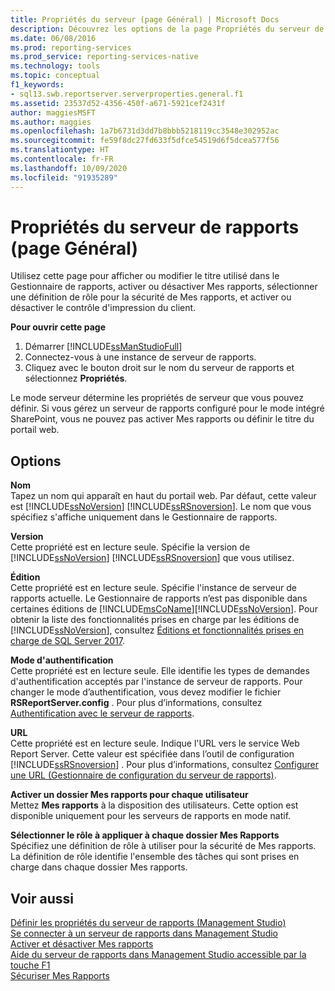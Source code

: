 ```yaml
---
title: Propriétés du serveur (page Général) | Microsoft Docs
description: Découvrez les options de la page Propriétés du serveur de rapports.
ms.date: 06/08/2016
ms.prod: reporting-services
ms.prod_service: reporting-services-native
ms.technology: tools
ms.topic: conceptual
f1_keywords:
- sql13.swb.reportserver.serverproperties.general.f1
ms.assetid: 23537d52-4356-450f-a671-5921cef2431f
author: maggiesMSFT
ms.author: maggies
ms.openlocfilehash: 1a7b6731d3dd7b8bbb5218119cc3548e302952ac
ms.sourcegitcommit: fe59f8dc27fd633f5dfce54519d6f5dcea577f56
ms.translationtype: HT
ms.contentlocale: fr-FR
ms.lasthandoff: 10/09/2020
ms.locfileid: "91935289"
---
```

# <a name="report-server-properties-general-page"></a>Propriétés du serveur de rapports (page Général)
  Utilisez cette page pour afficher ou modifier le titre utilisé dans le Gestionnaire de rapports, activer ou désactiver Mes rapports, sélectionner une définition de rôle pour la sécurité de Mes rapports, et activer ou désactiver le contrôle d'impression du client.  
  
 **Pour ouvrir cette page**
 1) Démarrer [!INCLUDE[ssManStudioFull](../../includes/ssmanstudiofull-md.md)]
 2) Connectez-vous à une instance de serveur de rapports.
 3) Cliquez avec le bouton droit sur le nom du serveur de rapports et sélectionnez **Propriétés**.  
  
 Le mode serveur détermine les propriétés de serveur que vous pouvez définir. Si vous gérez un serveur de rapports configuré pour le mode intégré SharePoint, vous ne pouvez pas activer Mes rapports ou définir le titre du portail web.  
  
## <a name="options"></a>Options  
 **Nom**  
 Tapez un nom qui apparaît en haut du portail web. Par défaut, cette valeur est [!INCLUDE[ssNoVersion](../../includes/ssnoversion-md.md)] [!INCLUDE[ssRSnoversion](../../includes/ssrsnoversion-md.md)]. Le nom que vous spécifiez s'affiche uniquement dans le Gestionnaire de rapports.  
  
 **Version**  
 Cette propriété est en lecture seule. Spécifie la version de [!INCLUDE[ssNoVersion](../../includes/ssnoversion-md.md)] [!INCLUDE[ssRSnoversion](../../includes/ssrsnoversion-md.md)] que vous utilisez.  
  
 **Édition**  
 Cette propriété est en lecture seule. Spécifie l'instance de serveur de rapports actuelle. Le Gestionnaire de rapports n’est pas disponible dans certaines éditions de [!INCLUDE[msCoName](../../includes/msconame-md.md)][!INCLUDE[ssNoVersion](../../includes/ssnoversion-md.md)]. Pour obtenir la liste des fonctionnalités prises en charge par les éditions de [!INCLUDE[ssNoVersion](../../includes/ssnoversion-md.md)], consultez [Éditions et fonctionnalités prises en charge de SQL Server 2017](../../sql-server/editions-and-components-of-sql-server-2017.md).  
  
 **Mode d'authentification**  
 Cette propriété est en lecture seule. Elle identifie les types de demandes d'authentification acceptés par l'instance de serveur de rapports. Pour changer le mode d’authentification, vous devez modifier le fichier **RSReportServer.config** . Pour plus d’informations, consultez [Authentification avec le serveur de rapports](../../reporting-services/security/authentication-with-the-report-server.md).  
  
 **URL**  
 Cette propriété est en lecture seule. Indique l'URL vers le service Web Report Server. Cette valeur est spécifiée dans l’outil de configuration [!INCLUDE[ssRSnoversion](../../includes/ssrsnoversion-md.md)] . Pour plus d’informations, consultez [Configurer une URL &#40;Gestionnaire de configuration du serveur de rapports&#41;](../../reporting-services/install-windows/configure-a-url-ssrs-configuration-manager.md).  
  
 **Activer un dossier Mes rapports pour chaque utilisateur**  
 Mettez **Mes rapports** à la disposition des utilisateurs. Cette option est disponible uniquement pour les serveurs de rapports en mode natif.  
  
 **Sélectionner le rôle à appliquer à chaque dossier Mes Rapports**  
 Spécifiez une définition de rôle à utiliser pour la sécurité de Mes rapports. La définition de rôle identifie l'ensemble des tâches qui sont prises en charge dans chaque dossier Mes rapports.  

  
## <a name="see-also"></a>Voir aussi  
 [Définir les propriétés du serveur de rapports &#40;Management Studio&#41;](../../reporting-services/tools/set-report-server-properties-management-studio.md)   
 [Se connecter à un serveur de rapports dans Management Studio](../../reporting-services/tools/connect-to-a-report-server-in-management-studio.md)   
 [Activer et désactiver Mes rapports](../../reporting-services/report-server/enable-and-disable-my-reports.md)   
 [Aide du serveur de rapports dans Management Studio accessible par la touche F1](../../reporting-services/tools/report-server-in-management-studio-f1-help.md)   
 [Sécuriser Mes Rapports](../../reporting-services/security/secure-my-reports.md)  
  
  

